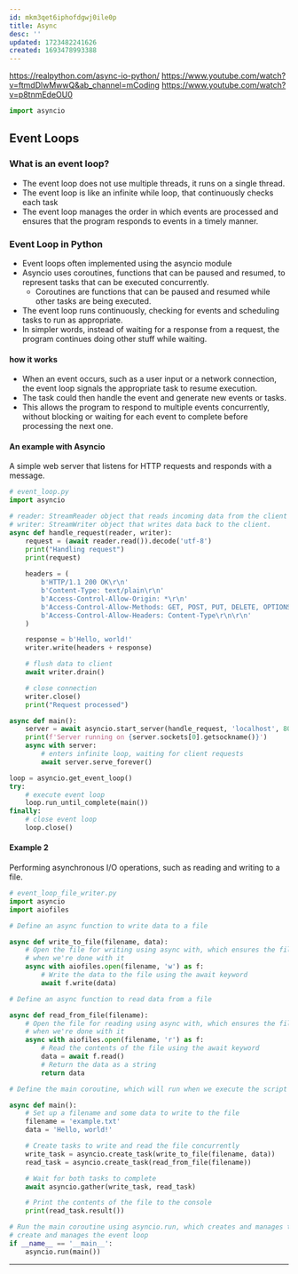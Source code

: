 ```yaml
---
id: mkm3qet6iphofdgwj0ile0p
title: Async
desc: ''
updated: 1723482241626
created: 1693478993388
---
```

<https://realpython.com/async-io-python/>
<https://www.youtube.com/watch?v=ftmdDlwMwwQ&ab_channel=mCoding>
<https://www.youtube.com/watch?v=p8tnmEdeOU0>

```py
import asyncio
```

## Event Loops

### What is an event loop?

- The event loop does not use multiple threads, it runs on a single thread.
- The event loop is like an infinite while loop, that continuously checks each task
- The event loop manages the order in which events are processed and ensures that the program responds to events in a timely manner.

### Event Loop in Python

- Event loops often implemented using the asyncio module
- Asyncio uses coroutines, functions that can be paused and resumed, to represent tasks that can be executed concurrently.
  - Coroutines are functions that can be paused and resumed while other tasks are being executed.
- The event loop runs continuously, checking for events and scheduling tasks to run as appropriate.
- In simpler words, instead of waiting for a response from a request, the program continues doing other stuff while waiting.

#### how it works

- When an event occurs, such as a user input or a network connection, the event loop signals the appropriate task to resume execution.
- The task could then handle the event and generate new events or tasks.
- This allows the program to respond to multiple events concurrently, without blocking or waiting for each event to complete before processing the next one.

#### An example with Asyncio

A simple web server that listens for HTTP requests and responds with a message.

``` py
# event_loop.py
import asyncio

# reader: StreamReader object that reads incoming data from the client 
# writer: StreamWriter object that writes data back to the client.
async def handle_request(reader, writer):
    request = (await reader.read()).decode('utf-8')
    print("Handling request")
    print(request)
    
    headers = (
        b'HTTP/1.1 200 OK\r\n'
        b'Content-Type: text/plain\r\n'
        b'Access-Control-Allow-Origin: *\r\n'
        b'Access-Control-Allow-Methods: GET, POST, PUT, DELETE, OPTIONS\r\n'
        b'Access-Control-Allow-Headers: Content-Type\r\n\r\n'
    )

    response = b'Hello, world!'
    writer.write(headers + response)

    # flush data to client
    await writer.drain()

    # close connection
    writer.close()
    print("Request processed")

async def main():
    server = await asyncio.start_server(handle_request, 'localhost', 8000)
    print(f'Server running on {server.sockets[0].getsockname()}')
    async with server:
        # enters infinite loop, waiting for client requests
        await server.serve_forever()

loop = asyncio.get_event_loop()
try:
    # execute event loop
    loop.run_until_complete(main())
finally:
    # close event loop
    loop.close()
```

#### Example 2

Performing asynchronous I/O operations, such as reading and writing to a file.

``` py
# event_loop_file_writer.py
import asyncio
import aiofiles

# Define an async function to write data to a file

async def write_to_file(filename, data):
    # Open the file for writing using async with, which ensures the file is closed
    # when we're done with it
    async with aiofiles.open(filename, 'w') as f:
        # Write the data to the file using the await keyword
        await f.write(data)

# Define an async function to read data from a file

async def read_from_file(filename):
    # Open the file for reading using async with, which ensures the file is closed
    # when we're done with it
    async with aiofiles.open(filename, 'r') as f:
        # Read the contents of the file using the await keyword
        data = await f.read()
        # Return the data as a string
        return data

# Define the main coroutine, which will run when we execute the script

async def main():
    # Set up a filename and some data to write to the file
    filename = 'example.txt'
    data = 'Hello, world!'

    # Create tasks to write and read the file concurrently
    write_task = asyncio.create_task(write_to_file(filename, data))
    read_task = asyncio.create_task(read_from_file(filename))

    # Wait for both tasks to complete
    await asyncio.gather(write_task, read_task)

    # Print the contents of the file to the console
    print(read_task.result())

# Run the main coroutine using asyncio.run, which creates and manages the event loop
# create and manages the event loop
if __name__ == '__main__':
    asyncio.run(main())
```

---

